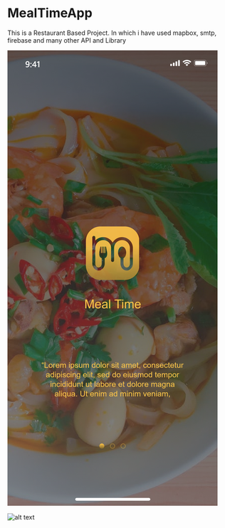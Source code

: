 # MealTimeApp
This is a Restaurant Based Project. In which i have used mapbox, smtp, firebase and many other API and Library

![alt text](https://raw.githubusercontent.com/zaidmunir11s/MealTimeApp/main/Mealtime/Start%20up%20Screen%20-%2001.png?raw=true)

![alt text](https://raw.githubusercontent.com/zaidmunir11s/MealTimeApp/main/Mealtime/Table%20Reservation%20%E2%80%93%201.png?raw=true)

